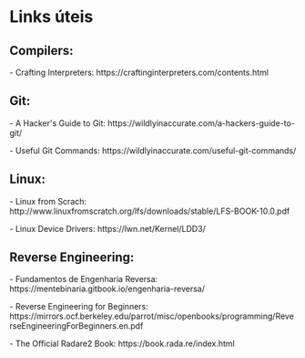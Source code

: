 # Links úteis

<h2>Compilers:</h2>
<p>- Crafting Interpreters: https://craftinginterpreters.com/contents.html </p>

<h2>Git:</h2>
<p>- A Hacker's Guide to Git: https://wildlyinaccurate.com/a-hackers-guide-to-git/ </p>
<p>- Useful Git Commands: https://wildlyinaccurate.com/useful-git-commands/ </p>

<h2>Linux:</h2>
<p>- Linux from Scrach: http://www.linuxfromscratch.org/lfs/downloads/stable/LFS-BOOK-10.0.pdf </p>
<p>- Linux Device Drivers: https://lwn.net/Kernel/LDD3/ </p>

<h2>Reverse Engineering:</h2>
<p>- Fundamentos de Engenharia Reversa: https://mentebinaria.gitbook.io/engenharia-reversa/ </p>
<p>- Reverse Engineering for Beginners: https://mirrors.ocf.berkeley.edu/parrot/misc/openbooks/programming/ReverseEngineeringForBeginners.en.pdf</p>
<p>- The Official Radare2 Book: https://book.rada.re/index.html </p>
